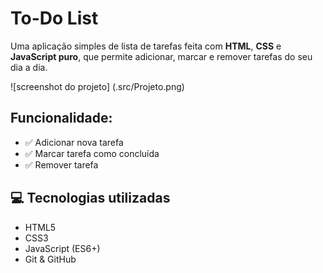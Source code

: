 # To-Do List

Uma aplicação simples de lista de tarefas feita com **HTML**, **CSS** e **JavaScript puro**, que permite adicionar, marcar e remover tarefas do seu dia a dia.

![screenshot do projeto] (.src/Projeto.png)

## Funcionalidade:
- ✅ Adicionar nova tarefa
- ✅ Marcar tarefa como concluída 
- ✅ Remover tarefa

## 💻 Tecnologias utilizadas

- HTML5
- CSS3
- JavaScript (ES6+)
- Git & GitHub